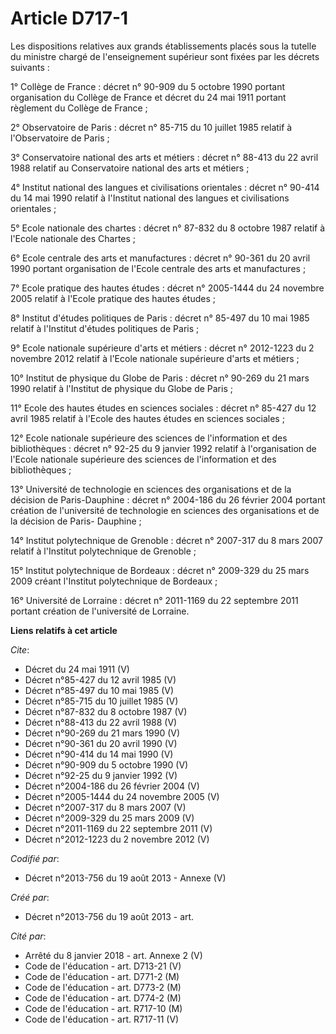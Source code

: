 # Article D717-1

Les dispositions relatives aux grands établissements placés sous la tutelle du ministre chargé de l'enseignement supérieur
sont fixées par les décrets suivants :

1° Collège de France : décret n° 90-909 du 5 octobre 1990 portant organisation du Collège de France et décret du 24 mai 1911
portant règlement du Collège de France ;

2° Observatoire de Paris : décret n° 85-715 du 10 juillet 1985 relatif à l'Observatoire de Paris ;

3° Conservatoire national des arts et métiers : décret n° 88-413 du 22 avril 1988 relatif au Conservatoire national des arts
et métiers ;

4° Institut national des langues et civilisations orientales : décret n° 90-414 du 14 mai 1990 relatif à l'Institut national
des langues et civilisations orientales ;

5° Ecole nationale des chartes : décret n° 87-832 du 8 octobre 1987 relatif à l'Ecole nationale des Chartes ;

6° Ecole centrale des arts et manufactures : décret n° 90-361 du 20 avril 1990 portant organisation de l'Ecole centrale des
arts et manufactures ;

7° Ecole pratique des hautes études : décret n° 2005-1444 du 24 novembre 2005 relatif à l'Ecole pratique des hautes études ;

8° Institut d'études politiques de Paris : décret n° 85-497 du 10 mai 1985 relatif à l'Institut d'études politiques de
Paris ;

9° Ecole nationale supérieure d'arts et métiers : décret n° 2012-1223 du 2 novembre 2012 relatif à l'Ecole nationale
supérieure d'arts et métiers ;

10° Institut de physique du Globe de Paris : décret n° 90-269 du 21 mars 1990 relatif à l'Institut de physique du Globe de
Paris ;

11° Ecole des hautes études en sciences sociales : décret n° 85-427 du 12 avril 1985 relatif à l'Ecole des hautes études en
sciences sociales ;

12° Ecole nationale supérieure des sciences de l'information et des bibliothèques : décret n° 92-25 du 9 janvier 1992 relatif
à l'organisation de l'Ecole nationale supérieure des sciences de l'information et des bibliothèques ;

13° Université de technologie en sciences des organisations et de la décision de Paris-Dauphine : décret n° 2004-186 du 26
février 2004 portant création de l'université de technologie en sciences des organisations et de la décision de Paris-
Dauphine ;

14° Institut polytechnique de Grenoble : décret n° 2007-317 du 8 mars 2007 relatif à l'Institut polytechnique de Grenoble ;

15° Institut polytechnique de Bordeaux : décret n° 2009-329 du 25 mars 2009 créant l'Institut polytechnique de Bordeaux ;

16° Université de Lorraine : décret n° 2011-1169 du 22 septembre 2011 portant création de l'université de Lorraine.

**Liens relatifs à cet article**

_Cite_:

  - Décret du 24 mai 1911 (V)
  - Décret n°85-427 du 12 avril 1985 (V)
  - Décret n°85-497 du 10 mai 1985 (V)
  - Décret n°85-715 du 10 juillet 1985 (V)
  - Décret n°87-832 du 8 octobre 1987 (V)
  - Décret n°88-413 du 22 avril 1988 (V)
  - Décret n°90-269 du 21 mars 1990 (V)
  - Décret n°90-361 du 20 avril 1990 (V)
  - Décret n°90-414 du 14 mai 1990 (V)
  - Décret n°90-909 du 5 octobre 1990 (V)
  - Décret n°92-25 du 9 janvier 1992 (V)
  - Décret n°2004-186 du 26 février 2004 (V)
  - Décret n°2005-1444 du 24 novembre 2005 (V)
  - Décret n°2007-317 du 8 mars 2007 (V)
  - Décret n°2009-329 du 25 mars 2009 (V)
  - Décret n°2011-1169  du 22 septembre 2011 (V)
  - Décret n°2012-1223 du 2 novembre 2012 (V)

_Codifié par_:

  - Décret n°2013-756 du 19 août 2013 -  Annexe (V)

_Créé par_:

  - Décret n°2013-756 du 19 août 2013 - art.

_Cité par_:

  - Arrêté du 8 janvier 2018 - art. Annexe 2 (V)
  - Code de l'éducation - art. D713-21 (V)
  - Code de l'éducation - art. D771-2 (M)
  - Code de l'éducation - art. D773-2 (M)
  - Code de l'éducation - art. D774-2 (M)
  - Code de l'éducation - art. R717-10 (M)
  - Code de l'éducation - art. R717-11 (V)
